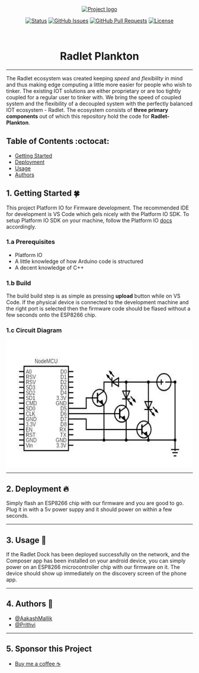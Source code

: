 <p align="center">
  <a href="" rel="noopener">
 <img src="https://github.com/Radlet/radlet-dock/blob/master/docs/twitter_header_photo_2.png" alt="Project logo"></a>
</p>

<div align="center">

[![Status](https://img.shields.io/badge/status-active-success.svg)]()
[![GitHub Issues](https://img.shields.io/github/issues/Radlet/radlet-plankton)](https://github.com/Radlet/radlet-plankton/issues)
[![GitHub Pull Requests](https://img.shields.io/github/issues-pr/Radlet/radlet-plankton)](https://github.com/Radlet/radlet-plankton/pulls)
[![License](https://img.shields.io/badge/license-MIT-blue.svg)](/LICENSE)

</div>
<br/> 

<h1 align="center">Radlet Plankton</h1>

---

The Radlet ecosystem was created keeping *speed* and *flexibility* in mind and thus making edge computing a little more easier for people who wish to tinker. The existing IOT solutions are either proprietary or are too tightly coupled for a regular user to tinker with. We bring the speed of coupled system and the flexibility of a decoupled system with the perfectly balanced IOT ecosystem - Radlet. The ecosystem consists of **three primary components** out of which this repository hold the code for **Radlet-Plankton**.
    <br> 


## Table of Contents :octocat:

- [Getting Started](#getting_started)
- [Deployment](#deployment)
- [Usage](#usage)
- [Authors](#authors)

## 1. Getting Started :four_leaf_clover: <a name = "getting_started"></a>

This project Platform IO for Firmware development. The recommended IDE for development is VS Code which gels nicely with the Platform IO SDK. To setup Platform IO SDK on your machine, follow the Platform IO [docs](https://platformio.org/install/ide?install=vscode) accordingly.

### 1.a Prerequisites

- Platform IO
- A little knowledge of how Arduino code is structured
- A decent knowledge of C++

### 1.b Build

The build build step is as simple as pressing **upload** button while on VS Code. If the physical device is connected to the development machine and the right port is selected then the firmware code should be flased without a few seconds onto the ESP8266 chip.
  
### 1.c Circuit Diagram

<p align="center">
  <a href="" rel="noopener">
 <img height="340px" src="./docs/circuit_diagram.jpg" alt="Circuit Diagram"></a>
</p>

---  

## 2. Deployment :fire: <a name = "deployment"></a>

Simply flash an ESP8266 chip with our firmware and you are good to go. Plug it in with a 5v power suppy and it should power on within a few seconds.

---

## 3. Usage :closed_book: <a name="usage"></a>

If the Radlet Dock has been deployed successfully on the network, and the Composer app has been installed on your android device, you can simply power on an ESP8266 microcontroller chip with our firmware on it. The device should show up immediately on the discovery screen of the phone app.

---

## 4. Authors :hammer: <a name = "authors"></a>

- [@AakashMallik](https://github.com/AakashMallik)  
- [@Prithvi](https://github.com/Prithviii)

---

## 5. Sponsor this Project
- [Buy me a coffee :coffee:](https://www.buymeacoffee.com/4gmBYV0)  

